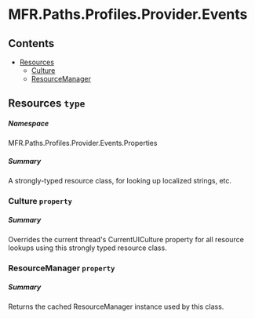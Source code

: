 <a name='assembly'></a>
# MFR.Paths.Profiles.Provider.Events

## Contents

- [Resources](#T-MFR-Paths-Profiles-Provider-Events-Properties-Resources 'MFR.Paths.Profiles.Provider.Events.Properties.Resources')
  - [Culture](#P-MFR-Paths-Profiles-Provider-Events-Properties-Resources-Culture 'MFR.Paths.Profiles.Provider.Events.Properties.Resources.Culture')
  - [ResourceManager](#P-MFR-Paths-Profiles-Provider-Events-Properties-Resources-ResourceManager 'MFR.Paths.Profiles.Provider.Events.Properties.Resources.ResourceManager')

<a name='T-MFR-Paths-Profiles-Provider-Events-Properties-Resources'></a>
## Resources `type`

##### Namespace

MFR.Paths.Profiles.Provider.Events.Properties

##### Summary

A strongly-typed resource class, for looking up localized strings, etc.

<a name='P-MFR-Paths-Profiles-Provider-Events-Properties-Resources-Culture'></a>
### Culture `property`

##### Summary

Overrides the current thread's CurrentUICulture property for all
  resource lookups using this strongly typed resource class.

<a name='P-MFR-Paths-Profiles-Provider-Events-Properties-Resources-ResourceManager'></a>
### ResourceManager `property`

##### Summary

Returns the cached ResourceManager instance used by this class.
